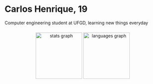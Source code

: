 # Carlos Henrique, 19
Computer engineering student at UFGD, learning new things everyday

###

<div align="center">
  <img src="https://github-readme-stats.vercel.app/api?username=automatedgothicat&hide_title=false&hide_rank=false&show_icons=true&include_all_commits=true&count_private=true&disable_animations=false&theme=dark&locale=en&hide_border=false&order=1" height="150" alt="stats graph"  />
  <img src="https://github-readme-stats.vercel.app/api/top-langs?username=automatedgothicat&locale=en&hide_title=false&layout=compact&card_width=320&langs_count=5&theme=dark&hide_border=false&order=2" height="150" alt="languages graph"  />
</div>
